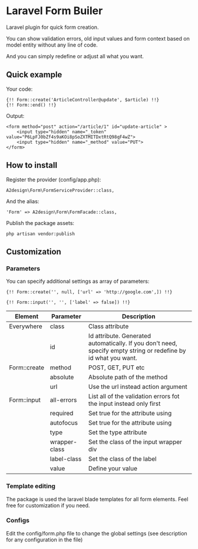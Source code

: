 # Laravel Form Builer

Laravel plugin for quick form creation. 

You can show validation errors, old input values and form context based on model entity without any line of code. 

And you can simply redefine or adjust all what you want.

## Quick example

Your code:

```
{!! Form::create('ArticleController@update', $article) !!}
{!! Form::end() !!}
```

Output:

```
<form method="post" action="/article/1" id="update-article" > 
    <input type="hidden" name="_token" value="P6LpFJ0bZf4s9aKOi8pSoZXTMITDxtRtQ98qF4wZ"> 
    <input type="hidden" name="_method" value="PUT"> 
</form>
```

## How to install

Register the provider (config/app.php):

```
A2design\Form\FormServiceProvider::class,
```

And the alias:

```
'Form' => A2design\Form\FormFacade::class,
```

Publish the package assets:

```
php artisan vendor:publish
```

## Customization

### Parameters

You can specify additional settings as array of parameters:

```
{!! Form::create('', null, ['url' => 'http://google.com',]) !!}

{!! Form::input('', '', ['label' => false]) !!}
```    
    
| Element          | Parameter      | Description                            |
|------------------|----------------|----------------------------------------|
| Everywhere       | class          | Class attribute                        |
|                  | id             | Id attribute. Generated automatically. If you don't need, specify empty string or redefine by id what you want. |
| Form::create     | method         | POST, GET, PUT etc                     |
|                  | absolute       | Absolute path of the method            |
|                  | url            | Use the url instead action argument    |
| Form::input      | all-errors     | List all of the validation errors fot the input instead only first |
|                  | required       | Set true for the attribute using       |
|                  | autofocus      | Set true for the attribute using       |
|                  | type           | Set the type attribute                 |
|                  | wrapper-class  | Set the class of the input wrapper div |
|                  | label-class    | Set the class of the label             |
|                  | value          | Define your value             |

### Template editing

The package is used the laravel blade templates for all form elements. Feel free for customization if you need.

### Configs

Edit the config/form.php file to change the global settings (see description for any configuration in the file)

